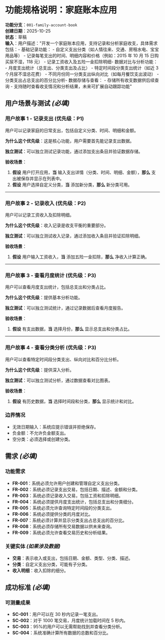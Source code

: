 # 功能规格说明：家庭账本应用

**功能分支**：`001-family-account-book`  
**创建日期**：2025-10-25  
**状态**：草稿  
**输入**：用户描述："开发一个家庭账本应用，支持记录和分析家庭收支，具体需求包括：- 基础记录功能： - 自定义支出分类（如人情往来、交通、房租水电、宝宝用品等） - 记录每笔支出的时间、明细内容和价格（例如：2015 年 10 月 15 日购买尿不湿，118 元） - 记录工资收入及五险一金扣除明细- 数据对比与分析功能： - 月度支出统计（总支出、分类支出及占比） - 特定时间段分类支出统计（如近 3 个月尿不湿总花费） - 不同月份同一分类支出纵向对比（如每月餐饮支出波动） - 分类支出占总支出的百分比分析- 数据存储与查看： - 存储所有收支数据供后续查询 - 支持随时查看收支情况和分析结果，未来可扩展自动跟踪功能"

## 用户场景与测试 _(必填)_

### 用户故事 1 - 记录支出 (优先级：P1)

用户可以记录家庭的日常支出，包括自定义分类、时间、明细和金额。

**为什么这个优先级**：这是核心功能，用户需要首先能记录支出数据。

**独立测试**：可以独立测试记录功能，通过添加支出条目并验证数据存储。

**验收场景**：

1. **假设** 用户打开应用，**当** 输入支出详情（分类、时间、明细、金额），**那么** 支出被保存并显示在列表中。
2. **假设** 用户选择自定义分类，**当** 添加新分类，**那么** 新分类可用。

---

### 用户故事 2 - 记录收入 (优先级：P2)

用户可以记录工资收入及扣除明细。

**为什么这个优先级**：收入记录是收支平衡的重要部分。

**独立测试**：可以独立测试收入记录，通过添加收入条目并验证扣除明细。

**验收场景**：

1. **假设** 用户输入工资收入，**当** 添加五险一金扣除，**那么** 净收入计算正确。

---

### 用户故事 3 - 查看月度统计 (优先级：P3)

用户可以查看月度支出统计，包括总支出和分类占比。

**为什么这个优先级**：提供基本分析功能。

**独立测试**：可以独立测试统计，通过记录数据后查看月度报告。

**验收场景**：

1. **假设** 有支出数据，**当** 选择月份，**那么** 显示总支出和分类占比。

---

### 用户故事 4 - 查看分类分析 (优先级：P3)

用户可以查看特定时间段分类支出、纵向对比和百分比分析。

**为什么这个优先级**：提供深入分析。

**独立测试**：可以独立测试分析，通过数据查看对比图表。

**验收场景**：

1. **假设** 有历史数据，**当** 选择时间段和分类，**那么** 显示统计和对比。

### 边界情况

- 无效日期输入：系统应提示错误并拒绝保存。
- 负金额：不允许负金额支出。
- 空分类：必须选择或创建分类。

## 需求 _(必填)_

### 功能需求

- **FR-001**：系统必须允许用户创建和管理自定义支出分类。
- **FR-002**：系统必须记录支出交易，包括日期、描述、金额和分类。
- **FR-003**：系统必须记录收入交易，包括工资和扣除明细。
- **FR-004**：系统必须提供月度支出统计，包括总支出和分类细分。
- **FR-005**：系统必须允许查询特定时间段的分类支出。
- **FR-006**：系统必须提供分类的月度对比。
- **FR-007**：系统必须计算并显示分类支出占总支出的百分比。
- **FR-008**：系统必须存储所有交易数据以供未来查询。
- **FR-009**：系统必须允许查看交易历史和分析结果。

### 关键实体 _(如果涉及数据)_

- **交易**：表示收入或支出，包括日期、金额、类型、分类、描述。
- **分类**：自定义支出分类，可能有子分类。
- **收入明细**：收入扣除的细分。

## 成功标准 _(必填)_

### 可测量成果

- **SC-001**：用户可以在 30 秒内记录一笔支出。
- **SC-002**：对于 1000 笔交易，月度统计加载时间在 5 秒内。
- **SC-003**：95%的用户可以无需帮助找到并查看分类分析。
- **SC-004**：系统准确计算所有数据的总数和百分比。
